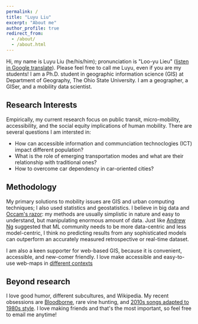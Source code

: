 ```yaml
---
permalink: /
title: "Luyu Liu"
excerpt: "About me"
author_profile: true
redirect_from: 
  - /about/
  - /about.html
---
```


Hi, my name is Luyu Liu (he/his/him); pronunciation is "Loo-yu Lieu" ([listen in Google translate](https://translate.google.com/?sl=en&tl=ru&text=loo-yu%20leiu&op=translate)). Please feel free to call me Luyu, even if you are my students!
I am a Ph.D. student in geographic information science (GIS) at Department of Geography, The Ohio State University. I am a geographer, a GISer, and a mobility data scientist. 


## Research Interests
Empirically, my current research focus on public transit, micro-mobility, accessibility, and the social equity implications of human mobility. There are several questions I am intersted in:
* How can accessible information and communciation technoclogies (ICT) impact different population?
* What is the role of emerging transportation modes and what are their relationship with traditional ones?
* How to overcome car dependency in car-oriented cities?

## Methodology
My primary solutions to mobility issues are GIS and urban computing techniques; I also used statistics and geostatistics. I believe in big data and [Occam's razor](https://en.wikipedia.org/wiki/Occam%27s_razor): my methods are usually simplistic in nature and easy to understand, but manipulating enormous amount of data. Just like [Andrew Ng](https://analyticsindiamag.com/big-data-to-good-data-andrew-ng-urges-ml-community-to-be-more-data-centric-and-less-model-centric/) suggested that ML community needs to be more data-centric and less model-centric, I think no predicting results from any sophisticated models can outperform an accurately measured retrospective or real-time dataset.

I am also a keen supporter for web-based GIS, because it is convenient, accessible, and new-comer friendly. I love make accessible and easy-to-use web-maps in [different contexts](/projects)

## Beyond research
I love good humor, different subcultures, and Wikipedia. My recent obsessions are [Bloodborne](https://en.wikipedia.org/wiki/Bloodborne), rare vine hunting, and [2010s songs adapted to 1980s style](https://www.youtube.com/watch?v=wLjNTTCVat0). I love making friends and that's the most important, so feel free to email me anytime!